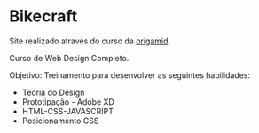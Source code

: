 <h1>Bikecraft</h1>

Site realizado através do curso da <a href="https://www.origamid.com/" target="_blank">origamid</a>.

Curso de Web Design Completo.

Objetivo: Treinamento para desenvolver as seguintes habilidades:

<ul>
  <li>Teoria do Design</li>
  <li>Prototipação - Adobe XD</li>
  <li>HTML-CSS-JAVASCRIPT</li>
  <li>Posicionamento CSS</li>
</ul>
